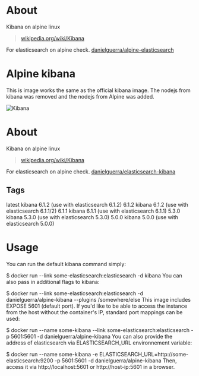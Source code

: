 
# About
Kibana on alpine linux
> [wikipedia.org/wiki/Kibana](https://en.wikipedia.org/wiki/Kibana)


For elasticsearch on alpine check.
[danielguerra/alpine-elasticsearch](https://hub.docker.com/r/danielguerra/alpine-elasticsearch/)

# Alpine kibana
This is image works the same as the official kibana image.
The nodejs from kibana was removed and the nodejs from Alpine
was added.

![Kibana](https://www.runabove.com/images/apps/elasticsearch-and-kibana.png)


# About
Kibana on alpine linux
> [wikipedia.org/wiki/Kibana](https://en.wikipedia.org/wiki/Kibana)

For elasticsearch on alpine check.
[danielguerra/elasticsearch-kibana](https://hub.docker.com/r/danielguerra/elasticsearch-kibana/)


## Tags

latest  kibana 6.1.2 (use with elasticsearch 6.1.2)
6.1.2	kibana 6.1.2 (use with elasticsearch 6.1.1/2)
6.1.1   kibana 6.1.1 (use with elasticsearch 6.1.1)
5.3.0   kibana 5.3.0 (use with elasticsearch 5.3.0)
5.0.0   kibana 5.0.0 (use with elasticsearch 5.0.0)



# Usage

You can run the default kibana command simply:

$ docker run --link some-elasticsearch:elasticsearch -d kibana
You can also pass in additional flags to kibana:

$ docker run --link some-elasticsearch:elasticsearch -d danielguerra/alpine-kibana --plugins /somewhere/else
This image includes EXPOSE 5601 (default port). If you'd like to be able to access the instance from the host without the container's IP, standard port mappings can be used:

$ docker run --name some-kibana --link some-elasticsearch:elasticsearch -p 5601:5601 -d danielguerra/alpine-kibana
You can also provide the address of elasticsearch via ELASTICSEARCH_URL environnement variable:

$ docker run --name some-kibana -e ELASTICSEARCH_URL=http://some-elasticsearch:9200 -p 5601:5601 -d danielguerra/alpine-kibana
Then, access it via http://localhost:5601 or http://host-ip:5601 in a browser.
